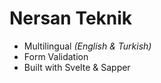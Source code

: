 # Nersan Teknik


* Multilingual *(English & Turkish)*
* Form Validation
* Built with Svelte & Sapper
